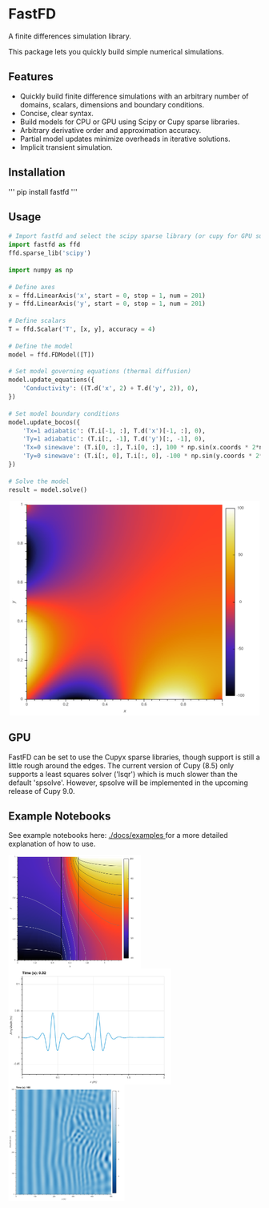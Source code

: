 # FastFD
A finite differences simulation library.

This package lets you quickly build simple numerical simulations.

## Features
 * Quickly build finite difference simulations with an arbitrary number of domains, scalars, dimensions and boundary conditions.
 * Concise, clear syntax.
 * Build models for CPU or GPU using Scipy or Cupy sparse libraries.
 * Arbitrary derivative order and approximation accuracy.
 * Partial model updates minimize overheads in iterative solutions.
 * Implicit transient simulation.

## Installation
'''
pip install fastfd
'''

## Usage
```python
# Import fastfd and select the scipy sparse library (or cupy for GPU support)
import fastfd as ffd
ffd.sparse_lib('scipy')

import numpy as np

# Define axes
x = ffd.LinearAxis('x', start = 0, stop = 1, num = 201)
y = ffd.LinearAxis('y', start = 0, stop = 1, num = 201)

# Define scalars
T = ffd.Scalar('T', [x, y], accuracy = 4)

# Define the model
model = ffd.FDModel([T])

# Set model governing equations (thermal diffusion)
model.update_equations({
    'Conductivity': ((T.d('x', 2) + T.d('y', 2)), 0),
})

# Set model boundary conditions
model.update_bocos({
    'Tx=1 adiabatic': (T.i[-1, :], T.d('x')[-1, :], 0),
    'Ty=1 adiabatic': (T.i[:, -1], T.d('y')[:, -1], 0),
    'Tx=0 sinewave': (T.i[0, :], T.i[0, :], 100 * np.sin(x.coords * 2*np.pi)),
    'Ty=0 sinewave': (T.i[:, 0], T.i[:, 0], -100 * np.sin(y.coords * 2*np.pi)),
})

# Solve the model
result = model.solve()

```
<p align="center">
    <img src="./docs/readme/example_result.png" alt="Model Solution" width="500"/>
</p>

## GPU
FastFD can be set to use the Cupyx sparse libraries, though support is still a little rough around the edges. The current
version of Cupy (8.5) only supports a least squares solver ('lsqr') which is much slower than the default 'spsolve'.
However, spsolve will be implemented in the upcoming release of Cupy 9.0.


## Example Notebooks
See example notebooks here: <a href="./docs/examples"> ./docs/examples </a> for a more detailed explanation of how to use.

<img src="./docs/readme/heat_conduction_result.png"
    alt="Steady state heat conduction" 
    style="float: left; margin-right: 10px;"
    width="265"/> <img src="./docs/readme/transient_wave_result.png"
    alt="Transient 1D wave propagation"
    style="float: left; margin-right: 10px;"
    width="325"/> <img src="./docs/readme/shoreline_waves_result.png"
    alt="Transient 2D wave propagation"
    style="float: left; margin-right: 10px;"
    width="232"/>
